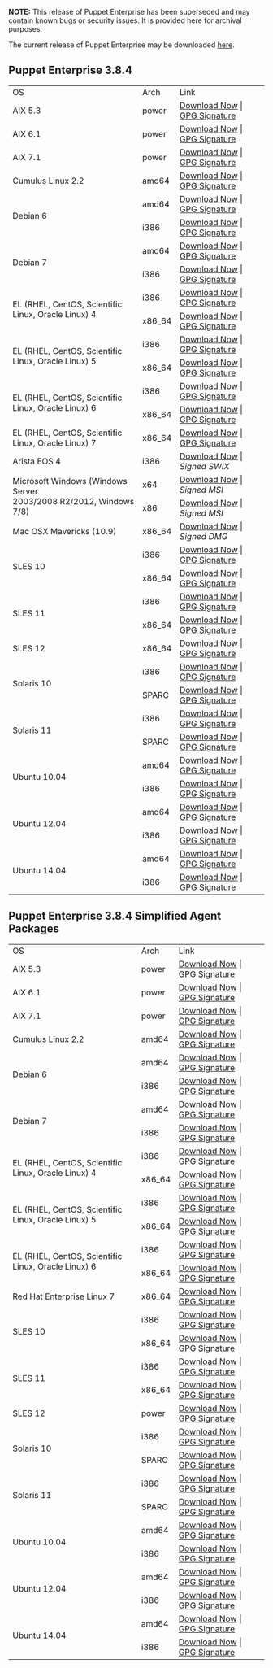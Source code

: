 <p><b>NOTE:</b> This release of Puppet Enterprise has been superseded and may contain known bugs or security issues. It is provided here for archival purposes.
</p><p>The current release of Puppet Enterprise may be downloaded <a href="/Readme.md">here</a>.

</p><h2 id="pe_383">Puppet Enterprise 3.8.4</h2>
<table>
<tbody>
<tr>
<td>OS</td>
<td>Arch</td>
<td>Link</td>
</tr>


<tr>
<td>AIX 5.3</td>
<td>power</td>
<td><a href="https://pm.puppetlabs.com/puppet-enterprise/3.8.4/puppet-enterprise-3.8.4-aix-5.3-power.tar.gz">Download Now</a> | <a href="https://pm.puppetlabs.com/puppet-enterprise/3.8.4/puppet-enterprise-3.8.4-aix-5.3-power.tar.gz.asc">GPG Signature</a></td>
</tr>

<tr>
<td>AIX 6.1</td>
<td>power</td>
<td><a href="https://pm.puppetlabs.com/puppet-enterprise/3.8.4/puppet-enterprise-3.8.4-aix-6.1-power.tar.gz">Download Now</a> | <a href="https://pm.puppetlabs.com/puppet-enterprise/3.8.4/puppet-enterprise-3.8.4-aix-6.1-power.tar.gz.asc">GPG Signature</a></td>
</tr>

<tr>
<td>AIX 7.1</td>
<td>power</td>
<td><a href="https://pm.puppetlabs.com/puppet-enterprise/3.8.4/puppet-enterprise-3.8.4-aix-7.1-power.tar.gz">Download Now</a> | <a href="https://pm.puppetlabs.com/puppet-enterprise/3.8.4/puppet-enterprise-3.8.4-aix-7.1-power.tar.gz.asc">GPG Signature</a></td>
</tr>


<tr>
<td>Cumulus Linux 2.2</td>
<td>amd64</td>
<td><a href="https://pm.puppetlabs.com/puppet-enterprise/3.8.4/puppet-enterprise-3.8.4-cumulus-2.2-amd64.tar.gz">Download Now</a> | <a href="https://pm.puppetlabs.com/puppet-enterprise/3.8.4/puppet-enterprise-3.8.4-cumulus-2.2-amd64.tar.gz.asc">GPG Signature</a></td>
</tr>


<tr>
<td rowspan="2">Debian 6</td>
<td>amd64</td>
<td><a href="https://pm.puppetlabs.com/puppet-enterprise/3.8.4/puppet-enterprise-3.8.4-debian-6-amd64.tar.gz">Download Now</a> | <a href="https://pm.puppetlabs.com/puppet-enterprise/3.8.4/puppet-enterprise-3.8.4-debian-6-amd64.tar.gz.asc">GPG Signature</a></td>
</tr>
<tr>
<td>i386</td>
<td><a href="https://pm.puppetlabs.com/puppet-enterprise/3.8.4/puppet-enterprise-3.8.4-debian-6-i386.tar.gz">Download Now</a> | <a href="https://pm.puppetlabs.com/puppet-enterprise/3.8.4/puppet-enterprise-3.8.4-debian-6-i386.tar.gz.asc">GPG Signature</a></td>
</tr>

<tr>
<td rowspan="2">Debian 7</td>
<td>amd64</td>
<td><a href="https://pm.puppetlabs.com/puppet-enterprise/3.8.4/puppet-enterprise-3.8.4-debian-7-amd64.tar.gz">Download Now</a> | <a href="https://pm.puppetlabs.com/puppet-enterprise/3.8.4/puppet-enterprise-3.8.4-debian-7-amd64.tar.gz.asc">GPG Signature</a></td>
</tr>
<tr>
<td>i386</td>
<td><a href="https://pm.puppetlabs.com/puppet-enterprise/3.8.4/puppet-enterprise-3.8.4-debian-7-i386.tar.gz">Download Now</a> | <a href="https://pm.puppetlabs.com/puppet-enterprise/3.8.4/puppet-enterprise-3.8.4-debian-7-i386.tar.gz.asc">GPG Signature</a></td>
</tr>


<tr>
<td rowspan="2">EL (RHEL, CentOS, Scientific Linux, Oracle Linux) 4</td>
<td>i386</td>
<td><a href="https://pm.puppetlabs.com/puppet-enterprise/3.8.4/puppet-enterprise-3.8.4-el-4-i386.tar.gz">Download Now</a> | <a href="https://pm.puppetlabs.com/puppet-enterprise/3.8.4/puppet-enterprise-3.8.4-el-4-i386.tar.gz.asc">GPG Signature</a></td>
</tr>
<tr>
<td>x86_64</td>
<td><a href="https://pm.puppetlabs.com/puppet-enterprise/3.8.4/puppet-enterprise-3.8.4-el-4-x86_64.tar.gz">Download Now</a> | <a href="https://pm.puppetlabs.com/puppet-enterprise/3.8.4/puppet-enterprise-3.8.4-el-4-x86_64.tar.gz.asc">GPG Signature</a></td>
</tr>

<tr>
<td rowspan="2">EL (RHEL, CentOS, Scientific Linux, Oracle Linux) 5</td>
<td>i386</td>
<td><a href="https://pm.puppetlabs.com/puppet-enterprise/3.8.4/puppet-enterprise-3.8.4-el-5-i386.tar.gz">Download Now</a> | <a href="https://pm.puppetlabs.com/puppet-enterprise/3.8.4/puppet-enterprise-3.8.4-el-5-i386.tar.gz.asc">GPG Signature</a></td>
</tr>
<tr>
<td>x86_64</td>
<td><a href="https://pm.puppetlabs.com/puppet-enterprise/3.8.4/puppet-enterprise-3.8.4-el-5-x86_64.tar.gz">Download Now</a> | <a href="https://pm.puppetlabs.com/puppet-enterprise/3.8.4/puppet-enterprise-3.8.4-el-5-x86_64.tar.gz.asc">GPG Signature</a></td>
</tr>

<tr>
<td rowspan="2">EL (RHEL, CentOS, Scientific Linux, Oracle Linux) 6</td>
<td>i386</td>
<td><a href="https://pm.puppetlabs.com/puppet-enterprise/3.8.4/puppet-enterprise-3.8.4-el-6-i386.tar.gz">Download Now</a> | <a href="https://pm.puppetlabs.com/puppet-enterprise/3.8.4/puppet-enterprise-3.8.4-el-6-i386.tar.gz.asc">GPG Signature</a></td>
</tr>
<tr>
<td>x86_64</td>
<td><a href="https://pm.puppetlabs.com/puppet-enterprise/3.8.4/puppet-enterprise-3.8.4-el-6-x86_64.tar.gz">Download Now</a> | <a href="https://pm.puppetlabs.com/puppet-enterprise/3.8.4/puppet-enterprise-3.8.4-el-6-x86_64.tar.gz.asc">GPG Signature</a></td>
</tr>

<tr>
<td>EL (RHEL, CentOS, Scientific Linux, Oracle Linux) 7</td>
<td>x86_64</td>
<td><a href="https://pm.puppetlabs.com/puppet-enterprise/3.8.4/puppet-enterprise-3.8.4-el-7-x86_64.tar.gz">Download Now</a> | <a href="https://pm.puppetlabs.com/puppet-enterprise/3.8.4/puppet-enterprise-3.8.4-el-7-x86_64.tar.gz.asc">GPG Signature</a></td>
</tr>


<tr>
<td>Arista EOS 4</td>
<td>i386</td>
<td><a href="https://pm.puppetlabs.com/puppet-enterprise/3.8.4/puppet-enterprise-3.8.4-eos-4-i386.swix">Download Now</a> | <em>Signed SWIX<em></em></em></td>
</tr>


<tr>
<td rowspan="2">Microsoft Windows (Windows Server <br>2003/2008 R2/2012, Windows 7/8)</td>
<td>x64</td>
<td><a href="http://pm.puppetlabs.com/puppet-enterprise/3.8.4/puppet-enterprise-3.8.4-1-x64.msi">Download Now</a> | <em>Signed MSI<em></em></em></td>
</tr>
<tr>
<td>x86</td>
<td><a href="http://pm.puppetlabs.com/puppet-enterprise/3.8.4/puppet-enterprise-3.8.4-1.msi">Download Now</a> | <em>Signed MSI<em></em></em></td>
</tr>


<tr>
<td>Mac OSX Mavericks (10.9)</td>
<td>x86_64</td>
<td><a href="https://pm.puppetlabs.com/puppet-enterprise/3.8.4/puppet-enterprise-3.8.4-osx-10.9-x86_64.dmg">Download Now</a> | <em>Signed DMG<em></em></em></td>
</tr>


<tr>
<td rowspan="2">SLES 10</td>
<td>i386</td>
<td><a href="https://pm.puppetlabs.com/puppet-enterprise/3.8.4/puppet-enterprise-3.8.4-sles-10-i386.tar.gz">Download Now</a> | <a href="https://pm.puppetlabs.com/puppet-enterprise/3.8.4/puppet-enterprise-3.8.4-sles-10-i386.tar.gz.asc">GPG Signature</a></td>
</tr>
<tr>
<td>x86_64</td>
<td><a href="https://pm.puppetlabs.com/puppet-enterprise/3.8.4/puppet-enterprise-3.8.4-sles-10-x86_64.tar.gz">Download Now</a> | <a href="https://pm.puppetlabs.com/puppet-enterprise/3.8.4/puppet-enterprise-3.8.4-sles-10-x86_64.tar.gz.asc">GPG Signature</a></td>
</tr>

<tr>
<td rowspan="2">SLES 11</td>
<td>i386</td>
<td><a href="https://pm.puppetlabs.com/puppet-enterprise/3.8.4/puppet-enterprise-3.8.4-sles-11-i386.tar.gz">Download Now</a> | <a href="https://pm.puppetlabs.com/puppet-enterprise/3.8.4/puppet-enterprise-3.8.4-sles-11-i386.tar.gz.asc">GPG Signature</a></td>
</tr>
<tr>
<td>x86_64</td>
<td><a href="https://pm.puppetlabs.com/puppet-enterprise/3.8.4/puppet-enterprise-3.8.4-sles-11-x86_64.tar.gz">Download Now</a> | <a href="https://pm.puppetlabs.com/puppet-enterprise/3.8.4/puppet-enterprise-3.8.4-sles-11-x86_64.tar.gz.asc">GPG Signature</a></td>
</tr>

<tr>
<td>SLES 12</td>
<td>x86_64</td>
<td><a href="https://pm.puppetlabs.com/puppet-enterprise/3.8.4/puppet-enterprise-3.8.4-sles-12-x86_64.tar.gz">Download Now</a> | <a href="https://pm.puppetlabs.com/puppet-enterprise/3.8.4/puppet-enterprise-3.8.4-sles-12-x86_64.tar.gz.asc">GPG Signature</a></td>
</tr>


<tr>
<td rowspan="2">Solaris 10</td>
<td>i386</td>
<td><a href="https://pm.puppetlabs.com/puppet-enterprise/3.8.4/puppet-enterprise-3.8.4-solaris-10-i386.tar.gz">Download Now</a> | <a href="https://pm.puppetlabs.com/puppet-enterprise/3.8.4/puppet-enterprise-3.8.4-solaris-10-i386.tar.gz.asc">GPG Signature</a></td>
</tr>
<tr>
<td>SPARC</td>
<td><a href="https://pm.puppetlabs.com/puppet-enterprise/3.8.4/puppet-enterprise-3.8.4-solaris-10-sparc.tar.gz">Download Now</a> | <a href="https://pm.puppetlabs.com/puppet-enterprise/3.8.4/puppet-enterprise-3.8.4-solaris-10-sparc.tar.gz.asc">GPG Signature</a></td>
</tr>

<tr>
<td rowspan="2">Solaris 11</td>
<td>i386</td>
<td><a href="https://pm.puppetlabs.com/puppet-enterprise/3.8.4/puppet-enterprise-3.8.4-solaris-11-i386.tar.gz">Download Now</a> | <a href="https://pm.puppetlabs.com/puppet-enterprise/3.8.4/puppet-enterprise-3.8.4-solaris-11-i386.tar.gz.asc">GPG Signature</a></td>
</tr>
<tr>
<td>SPARC</td>
<td><a href="https://pm.puppetlabs.com/puppet-enterprise/3.8.4/puppet-enterprise-3.8.4-solaris-11-sparc.tar.gz">Download Now</a> | <a href="https://pm.puppetlabs.com/puppet-enterprise/3.8.4/puppet-enterprise-3.8.4-solaris-11-sparc.tar.gz.asc">GPG Signature</a></td>
</tr>


<tr>
<td rowspan="2">Ubuntu 10.04</td>
<td>amd64</td>
<td><a href="https://pm.puppetlabs.com/puppet-enterprise/3.8.4/puppet-enterprise-3.8.4-ubuntu-10.04-amd64.tar.gz">Download Now</a> | <a href="https://pm.puppetlabs.com/puppet-enterprise/3.8.4/puppet-enterprise-3.8.4-ubuntu-10.04-amd64.tar.gz.asc">GPG Signature</a></td>
</tr>
<tr>
<td>i386</td>
<td><a href="https://pm.puppetlabs.com/puppet-enterprise/3.8.4/puppet-enterprise-3.8.4-ubuntu-10.04-i386.tar.gz">Download Now</a> | <a href="https://pm.puppetlabs.com/puppet-enterprise/3.8.4/puppet-enterprise-3.8.4-ubuntu-10.04-i386.tar.gz.asc">GPG Signature</a></td>
</tr>

<tr>
<td rowspan="2">Ubuntu 12.04</td>
<td>amd64</td>
<td><a href="https://pm.puppetlabs.com/puppet-enterprise/3.8.4/puppet-enterprise-3.8.4-ubuntu-12.04-amd64.tar.gz">Download Now</a> | <a href="https://pm.puppetlabs.com/puppet-enterprise/3.8.4/puppet-enterprise-3.8.4-ubuntu-12.04-amd64.tar.gz.asc">GPG Signature</a></td>
</tr>
<tr>
<td>i386</td>
<td><a href="https://pm.puppetlabs.com/puppet-enterprise/3.8.4/puppet-enterprise-3.8.4-ubuntu-12.04-i386.tar.gz">Download Now</a> | <a href="https://pm.puppetlabs.com/puppet-enterprise/3.8.4/puppet-enterprise-3.8.4-ubuntu-12.04-i386.tar.gz.asc">GPG Signature</a></td>
</tr>

<tr>
<td rowspan="2">Ubuntu 14.04</td>
<td>amd64</td>
<td><a href="https://pm.puppetlabs.com/puppet-enterprise/3.8.4/puppet-enterprise-3.8.4-ubuntu-14.04-amd64.tar.gz">Download Now</a> | <a href="https://pm.puppetlabs.com/puppet-enterprise/3.8.4/puppet-enterprise-3.8.4-ubuntu-14.04-amd64.tar.gz.asc">GPG Signature</a></td>
</tr>
<tr>
<td>i386</td>
<td><a href="https://pm.puppetlabs.com/puppet-enterprise/3.8.4/puppet-enterprise-3.8.4-ubuntu-14.04-i386.tar.gz">Download Now</a> | <a href="https://pm.puppetlabs.com/puppet-enterprise/3.8.4/puppet-enterprise-3.8.4-ubuntu-14.04-i386.tar.gz.asc">GPG Signature</a></td>
</tr>
</tbody>
</table>





<h2 id="pe_a_382">Puppet Enterprise 3.8.4 Simplified Agent Packages</h2>
<table>
<tbody>
<tr>
<td>OS</td>
<td>Arch</td>
<td>Link</td>
</tr>


<tr>
<td>AIX 5.3</td>
<td>power</td>
<td><a href="https://pm.puppetlabs.com/puppet-enterprise/3.8.4/puppet-enterprise-3.8.4-aix-5.3-power-agent.tar.gz">Download Now</a> | <a href="https://pm.puppetlabs.com/puppet-enterprise/3.8.4/puppet-enterprise-3.8.4-aix-5.3-power-agent.tar.gz.asc">GPG Signature</a></td>
</tr>

<tr>
<td>AIX 6.1</td>
<td>power</td>
<td><a href="https://pm.puppetlabs.com/puppet-enterprise/3.8.4/puppet-enterprise-3.8.4-aix-6.1-power-agent.tar.gz">Download Now</a> | <a href="https://pm.puppetlabs.com/puppet-enterprise/3.8.4/puppet-enterprise-3.8.4-aix-6.1-power-agent.tar.gz.asc">GPG Signature</a></td>
</tr>

<tr>
<td>AIX 7.1</td>
<td>power</td>
<td><a href="https://pm.puppetlabs.com/puppet-enterprise/3.8.4/puppet-enterprise-3.8.4-aix-7.1-power-agent.tar.gz">Download Now</a> | <a href="https://pm.puppetlabs.com/puppet-enterprise/3.8.4/puppet-enterprise-3.8.4-aix-7.1-power-agent.tar.gz.asc">GPG Signature</a></td>
</tr>


<tr>
<td>Cumulus Linux 2.2</td>
<td>amd64</td>
<td><a href="https://pm.puppetlabs.com/puppet-enterprise/3.8.4/puppet-enterprise-3.8.4-cumulus-2.2-amd64-agent.tar.gz">Download Now</a> | <a href="https://pm.puppetlabs.com/puppet-enterprise/3.8.4/puppet-enterprise-3.8.4-cumulus-2.2-amd64-agent.tar.gz.asc">GPG Signature</a></td>
</tr>


<tr>
<td rowspan="2">Debian 6</td>
<td>amd64</td>
<td><a href="https://pm.puppetlabs.com/puppet-enterprise/3.8.4/puppet-enterprise-3.8.4-debian-6-amd64-agent.tar.gz">Download Now</a> | <a href="https://pm.puppetlabs.com/puppet-enterprise/3.8.4/puppet-enterprise-3.8.4-debian-6-amd64-agent.tar.gz.asc">GPG Signature</a></td>
</tr>
<tr>
<td>i386</td>
<td><a href="https://pm.puppetlabs.com/puppet-enterprise/3.8.4/puppet-enterprise-3.8.4-debian-6-i386-agent.tar.gz">Download Now</a> | <a href="https://pm.puppetlabs.com/puppet-enterprise/3.8.4/puppet-enterprise-3.8.4-debian-6-i386-agent.tar.gz.asc">GPG Signature</a></td>
</tr>

<tr>
<td rowspan="2">Debian 7</td>
<td>amd64</td>
<td><a href="https://pm.puppetlabs.com/puppet-enterprise/3.8.4/puppet-enterprise-3.8.4-debian-7-amd64-agent.tar.gz">Download Now</a> | <a href="https://pm.puppetlabs.com/puppet-enterprise/3.8.4/puppet-enterprise-3.8.4-debian-7-amd64-agent.tar.gz.asc">GPG Signature</a></td>
</tr>
<tr>
<td>i386</td>
<td><a href="https://pm.puppetlabs.com/puppet-enterprise/3.8.4/puppet-enterprise-3.8.4-debian-7-i386-agent.tar.gz">Download Now</a> | <a href="https://pm.puppetlabs.com/puppet-enterprise/3.8.4/puppet-enterprise-3.8.4-debian-7-i386-agent.tar.gz.asc">GPG Signature</a></td>
</tr>


<tr>
<td rowspan="2">EL (RHEL, CentOS, Scientific Linux, Oracle Linux) 4</td>
<td>i386</td>
<td><a href="https://pm.puppetlabs.com/puppet-enterprise/3.8.4/puppet-enterprise-3.8.4-el-4-i386-agent.tar.gz">Download Now</a> | <a href="https://pm.puppetlabs.com/puppet-enterprise/3.8.4/puppet-enterprise-3.8.4-el-4-i386-agent.tar.gz.asc">GPG Signature</a></td>
</tr>
<tr>
<td>x86_64</td>
<td><a href="https://pm.puppetlabs.com/puppet-enterprise/3.8.4/puppet-enterprise-3.8.4-el-4-x86_64-agent.tar.gz">Download Now</a> | <a href="https://pm.puppetlabs.com/puppet-enterprise/3.8.4/puppet-enterprise-3.8.4-el-4-x86_64-agent.tar.gz.asc">GPG Signature</a></td>
</tr>

<tr>
<td rowspan="2">EL (RHEL, CentOS, Scientific Linux, Oracle Linux) 5</td>
<td>i386</td>
<td><a href="https://pm.puppetlabs.com/puppet-enterprise/3.8.4/puppet-enterprise-3.8.4-el-5-i386-agent.tar.gz">Download Now</a> | <a href="https://pm.puppetlabs.com/puppet-enterprise/3.8.4/puppet-enterprise-3.8.4-el-5-i386-agent.tar.gz.asc">GPG Signature</a></td>
</tr>
<tr>
<td>x86_64</td>
<td><a href="https://pm.puppetlabs.com/puppet-enterprise/3.8.4/puppet-enterprise-3.8.4-el-5-x86_64-agent.tar.gz">Download Now</a> | <a href="https://pm.puppetlabs.com/puppet-enterprise/3.8.4/puppet-enterprise-3.8.4-el-5-x86_64-agent.tar.gz.asc">GPG Signature</a></td>
</tr>

<tr>
<td rowspan="2">EL (RHEL, CentOS, Scientific Linux, Oracle Linux) 6</td>
<td>i386</td>
<td><a href="https://pm.puppetlabs.com/puppet-enterprise/3.8.4/puppet-enterprise-3.8.4-el-6-i386-agent.tar.gz">Download Now</a> | <a href="https://pm.puppetlabs.com/puppet-enterprise/3.8.4/puppet-enterprise-3.8.4-el-6-i386-agent.tar.gz.asc">GPG Signature</a></td>
</tr>
<tr>
<td>x86_64</td>
<td><a href="https://pm.puppetlabs.com/puppet-enterprise/3.8.4/puppet-enterprise-3.8.4-el-6-x86_64-agent.tar.gz">Download Now</a> | <a href="https://pm.puppetlabs.com/puppet-enterprise/3.8.4/puppet-enterprise-3.8.4-el-6-x86_64-agent.tar.gz.asc">GPG Signature</a></td>
</tr>

<tr>
<td>Red Hat Enterprise Linux 7</td>
<td>x86_64</td>
<td><a href="https://pm.puppetlabs.com/puppet-enterprise/3.8.4/puppet-enterprise-3.8.4-el-7-x86_64-agent.tar.gz">Download Now</a> | <a href="https://pm.puppetlabs.com/puppet-enterprise/3.8.4/puppet-enterprise-3.8.4-el-7-x86_64-agent.tar.gz.asc">GPG Signature</a></td>
</tr>


<tr>
<td rowspan="2">SLES 10</td>
<td>i386</td>
<td><a href="https://pm.puppetlabs.com/puppet-enterprise/3.8.4/puppet-enterprise-3.8.4-sles-10-i386-agent.tar.gz">Download Now</a> | <a href="https://pm.puppetlabs.com/puppet-enterprise/3.8.4/puppet-enterprise-3.8.4-sles-10-i386-agent.tar.gz.asc">GPG Signature</a></td>
</tr>
<tr>
<td>x86_64</td>
<td><a href="https://pm.puppetlabs.com/puppet-enterprise/3.8.4/puppet-enterprise-3.8.4-sles-10-x86_64-agent.tar.gz">Download Now</a> | <a href="https://pm.puppetlabs.com/puppet-enterprise/3.8.4/puppet-enterprise-3.8.4-sles-10-x86_64-agent.tar.gz.asc">GPG Signature</a></td>
</tr>

<tr>
<td rowspan="2">SLES 11</td>
<td>i386</td>
<td><a href="https://pm.puppetlabs.com/puppet-enterprise/3.8.4/puppet-enterprise-3.8.4-sles-11-i386-agent.tar.gz">Download Now</a> | <a href="https://pm.puppetlabs.com/puppet-enterprise/3.8.4/puppet-enterprise-3.8.4-sles-11-i386-agent.tar.gz.asc">GPG Signature</a></td>
</tr>
<tr>
<td>x86_64</td>
<td><a href="https://pm.puppetlabs.com/puppet-enterprise/3.8.4/puppet-enterprise-3.8.4-sles-11-x86_64-agent.tar.gz">Download Now</a> | <a href="https://pm.puppetlabs.com/puppet-enterprise/3.8.4/puppet-enterprise-3.8.4-sles-11-x86_64-agent.tar.gz.asc">GPG Signature</a></td>
</tr>

<tr>
<td>SLES 12</td>
<td>power</td>
<td><a href="https://pm.puppetlabs.com/puppet-enterprise/3.8.4/puppet-enterprise-3.8.4-sles-12-x86_64-agent.tar.gz">Download Now</a> | <a href="https://pm.puppetlabs.com/puppet-enterprise/3.8.4/puppet-enterprise-3.8.4-sles-12-x86_64-agent.tar.gz.asc">GPG Signature</a></td>
</tr>


<tr>
<td rowspan="2">Solaris 10</td>
<td>i386</td>
<td><a href="https://pm.puppetlabs.com/puppet-enterprise/3.8.4/puppet-enterprise-3.8.4-solaris-10-i386-agent.tar.gz">Download Now</a> | <a href="https://pm.puppetlabs.com/puppet-enterprise/3.8.4/puppet-enterprise-3.8.4-solaris-10-i386-agent.tar.gz.asc">GPG Signature</a></td>
</tr>
<tr>
<td>SPARC</td>
<td><a href="https://pm.puppetlabs.com/puppet-enterprise/3.8.4/puppet-enterprise-3.8.4-solaris-10-sparc-agent.tar.gz">Download Now</a> | <a href="https://pm.puppetlabs.com/puppet-enterprise/3.8.4/puppet-enterprise-3.8.4-solaris-10-sparc-agent.tar.gz.asc">GPG Signature</a></td>
</tr>

<tr>
<td rowspan="2">Solaris 11</td>
<td>i386</td>
<td><a href="https://pm.puppetlabs.com/puppet-enterprise/3.8.4/puppet-enterprise-3.8.4-solaris-11-i386-agent.tar.gz">Download Now</a> | <a href="https://pm.puppetlabs.com/puppet-enterprise/3.8.4/puppet-enterprise-3.8.4-solaris-11-i386-agent.tar.gz.asc">GPG Signature</a></td>
</tr>
<tr>
<td>SPARC</td>
<td><a href="https://pm.puppetlabs.com/puppet-enterprise/3.8.4/puppet-enterprise-3.8.4-solaris-11-sparc-agent.tar.gz">Download Now</a> | <a href="https://pm.puppetlabs.com/puppet-enterprise/3.8.4/puppet-enterprise-3.8.4-solaris-11-sparc-agent.tar.gz.asc">GPG Signature</a></td>
</tr>


<tr>
<td rowspan="2">Ubuntu 10.04</td>
<td>amd64</td>
<td><a href="https://pm.puppetlabs.com/puppet-enterprise/3.8.4/puppet-enterprise-3.8.4-ubuntu-10.04-amd64-agent.tar.gz">Download Now</a> | <a href="https://pm.puppetlabs.com/puppet-enterprise/3.8.4/puppet-enterprise-3.8.4-ubuntu-10.04-amd64-agent.tar.gz.asc">GPG Signature</a></td>
</tr>
<tr>
<td>i386</td>
<td><a href="https://pm.puppetlabs.com/puppet-enterprise/3.8.4/puppet-enterprise-3.8.4-ubuntu-10.04-i386-agent.tar.gz">Download Now</a> | <a href="https://pm.puppetlabs.com/puppet-enterprise/3.8.4/puppet-enterprise-3.8.4-ubuntu-10.04-i386-agent.tar.gz.asc">GPG Signature</a></td>
</tr>

<tr>
<td rowspan="2">Ubuntu 12.04</td>
<td>amd64</td>
<td><a href="https://pm.puppetlabs.com/puppet-enterprise/3.8.4/puppet-enterprise-3.8.4-ubuntu-12.04-amd64-agent.tar.gz">Download Now</a> | <a href="https://pm.puppetlabs.com/puppet-enterprise/3.8.4/puppet-enterprise-3.8.4-ubuntu-12.04-amd64-agent.tar.gz.asc">GPG Signature</a></td>
</tr>
<tr>
<td>i386</td>
<td><a href="https://pm.puppetlabs.com/puppet-enterprise/3.8.4/puppet-enterprise-3.8.4-ubuntu-12.04-i386-agent.tar.gz">Download Now</a> | <a href="https://pm.puppetlabs.com/puppet-enterprise/3.8.4/puppet-enterprise-3.8.4-ubuntu-12.04-i386-agent.tar.gz.asc">GPG Signature</a></td>
</tr>

<tr>
<td rowspan="2">Ubuntu 14.04</td>
<td>amd64</td>
<td><a href="https://pm.puppetlabs.com/puppet-enterprise/3.8.4/puppet-enterprise-3.8.4-ubuntu-14.04-amd64-agent.tar.gz">Download Now</a> | <a href="https://pm.puppetlabs.com/puppet-enterprise/3.8.4/puppet-enterprise-3.8.4-ubuntu-14.04-amd64-agent.tar.gz.asc">GPG Signature</a></td>
</tr>
<tr>
<td>i386</td>
<td><a href="https://pm.puppetlabs.com/puppet-enterprise/3.8.4/puppet-enterprise-3.8.4-ubuntu-14.04-i386-agent.tar.gz">Download Now</a> | <a href="https://pm.puppetlabs.com/puppet-enterprise/3.8.4/puppet-enterprise-3.8.4-ubuntu-14.04-i386-agent.tar.gz.asc">GPG Signature</a></td>
</tr>
</tbody>
</table>
